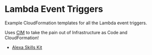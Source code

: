 # Lambda Event Triggers
Example CloudFormation templates for all the Lambda event triggers.

Uses [CIM](https://www.npmjs.com/package/cim) to take the pain out of Infrastructure as Code and CloudFormation!

- [Alexa Skills Kit](alaxa-skills-kit)
